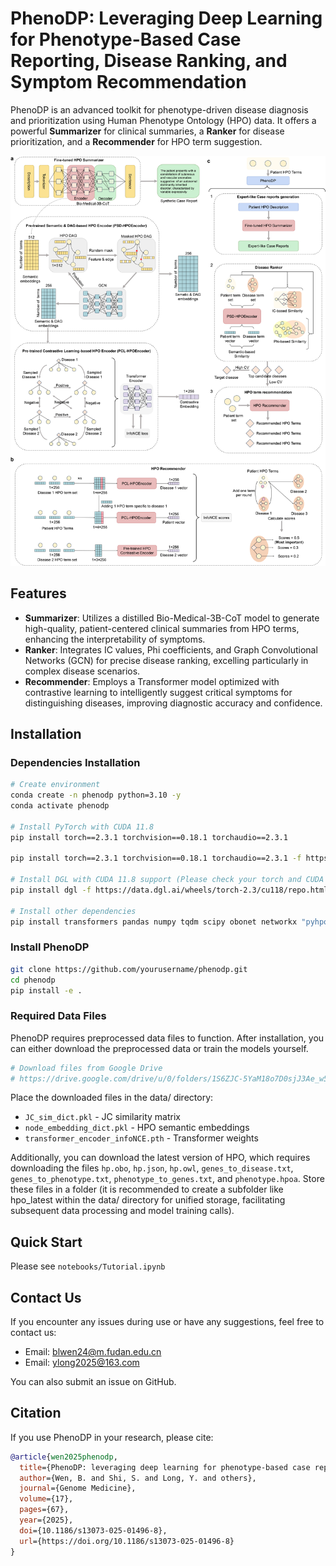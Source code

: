 # PhenoDP: Leveraging Deep Learning for Phenotype-Based Case Reporting, Disease Ranking, and Symptom Recommendation


PhenoDP is an advanced toolkit for phenotype-driven disease diagnosis and prioritization using Human Phenotype Ontology (HPO) data. It offers a powerful **Summarizer** for clinical summaries, a **Ranker** for disease prioritization, and a **Recommender** for HPO term suggestion.

![phenodp framework](data/phenodp.jpg)

## Features

- **Summarizer**: Utilizes a distilled Bio-Medical-3B-CoT model to generate high-quality, patient-centered clinical summaries from HPO terms, enhancing the interpretability of symptoms.
- **Ranker**: Integrates IC values, Phi coefficients, and Graph Convolutional Networks (GCN) for precise disease ranking, excelling particularly in complex disease scenarios.
- **Recommender**: Employs a Transformer model optimized with contrastive learning to intelligently suggest critical symptoms for distinguishing diseases, improving diagnostic accuracy and confidence.

## Installation

### Dependencies Installation

```bash
# Create environment
conda create -n phenodp python=3.10 -y
conda activate phenodp

# Install PyTorch with CUDA 11.8
pip install torch==2.3.1 torchvision==0.18.1 torchaudio==2.3.1

pip install torch==2.3.1 torchvision==0.18.1 torchaudio==2.3.1 -f https://mirrors.aliyun.com/pytorch-wheels/cu118

# Install DGL with CUDA 11.8 support (Please check your torch and CUDA version)
pip install dgl -f https://data.dgl.ai/wheels/torch-2.3/cu118/repo.html

# Install other dependencies
pip install transformers pandas numpy tqdm scipy obonet networkx "pyhpo==3.3.2" accelerate
```

### Install PhenoDP

```bash
git clone https://github.com/yourusername/phenodp.git
cd phenodp
pip install -e .
```

### Required Data Files

PhenoDP requires preprocessed data files to function. After installation, you can either download the preprocessed data or train the models yourself.

```bash
# Download files from Google Drive
# https://drive.google.com/drive/u/0/folders/1S6ZJC-5YaM18o7D0sjJ3Ae_w5jO_bMBt
```

Place the downloaded files in the data/ directory:
- `JC_sim_dict.pkl` - JC similarity matrix 
- `node_embedding_dict.pkl` - HPO semantic embeddings   
- `transformer_encoder_infoNCE.pth` - Transformer weights

Additionally, you can download the latest version of HPO, which requires downloading the files `hp.obo`, `hp.json`, `hp.owl`, `genes_to_disease.txt`, `genes_to_phenotype.txt`, `phenotype_to_genes.txt`, and `phenotype.hpoa`. Store these files in a folder (it is recommended to create a subfolder like hpo_latest within the data/ directory for unified storage, facilitating subsequent data processing and model training calls).


## Quick Start

Please see `notebooks/Tutorial.ipynb`


## Contact Us

If you encounter any issues during use or have any suggestions, feel free to contact us:

- Email: blwen24@m.fudan.edu.cn
- Email: ylong2025@163.com

You can also submit an issue on GitHub.

## Citation

If you use PhenoDP in your research, please cite:

```bibtex
@article{wen2025phenodp,
  title={PhenoDP: leveraging deep learning for phenotype-based case reporting, disease ranking, and symptom recommendation},
  author={Wen, B. and Shi, S. and Long, Y. and others},
  journal={Genome Medicine},
  volume={17},
  pages={67},
  year={2025},
  doi={10.1186/s13073-025-01496-8},
  url={https://doi.org/10.1186/s13073-025-01496-8}
}
```